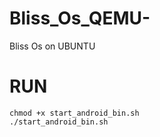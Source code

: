 # Bliss_Os_QEMU-
Bliss Os on UBUNTU 

# RUN

    chmod +x start_android_bin.sh
    ./start_android_bin.sh

